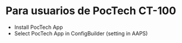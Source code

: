 # Para usuarios de PocTech CT-100

- Install PocTech App
- Select PocTech App in ConfigBuilder (setting in AAPS)
